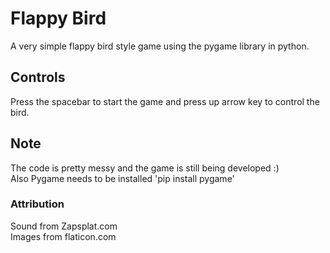 # Flappy Bird
A very simple flappy bird style game using the pygame library in python.

## Controls
Press the spacebar to start the game and press up arrow key to control the bird.

## Note
The code is pretty messy and the game is still being developed :)  
Also Pygame needs to be installed 'pip install pygame'

### Attribution
Sound from Zapsplat.com  
Images from flaticon.com

